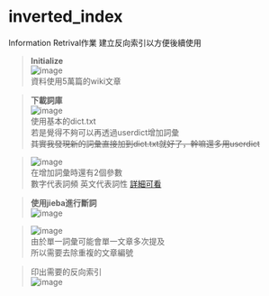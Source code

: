 # inverted_index
Information Retrival作業
建立反向索引以方便後續使用

> **Initialize**  
![image](https://user-images.githubusercontent.com/121109511/211741918-059cba3b-5c9b-4583-83f1-855081e1635d.png)  
資料使用5萬篇的wiki文章

> **下載詞庫**  
![image](https://user-images.githubusercontent.com/121109511/211742283-7dabdfa3-2e1e-4fda-ace5-b33472b6466f.png)  
使用基本的dict.txt  
若是覺得不夠可以再透過userdict增加詞彙  
~~其實我發現新的詞彙直接加到dict.txt就好了，幹嘛還多用userdict~~

>![image](https://user-images.githubusercontent.com/121109511/211743524-b1ca61fc-324d-4a91-b06e-2ba20b5858b7.png)  
在增加詞彙時還有2個參數  
數字代表詞頻 英文代表詞性 [詳細可看](https://github.com/fxsjy/jieba)

> **使用jieba進行斷詞**  
![image](https://user-images.githubusercontent.com/121109511/211745193-990bdc70-e02c-4e91-862f-5a2e16843a61.png)

>![image](https://user-images.githubusercontent.com/121109511/211745510-6546102a-ce64-4e6d-81d2-2acdd96869a6.png)  
由於單一詞彙可能會單一文章多次提及  
所以需要去除重複的文章編號

>印出需要的反向索引  
![image](https://user-images.githubusercontent.com/121109511/211746010-a6d24e38-21a9-4cf6-b6e1-e7d29dd4b916.png)








